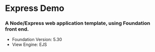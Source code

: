 # Express Demo
<h3>A Node/Express web application template, using Foundation front end.</h3>
<ul>
    <li>Foundation Version: 5.30</li>
    <li>View Engine: EJS</li>
</ul>
